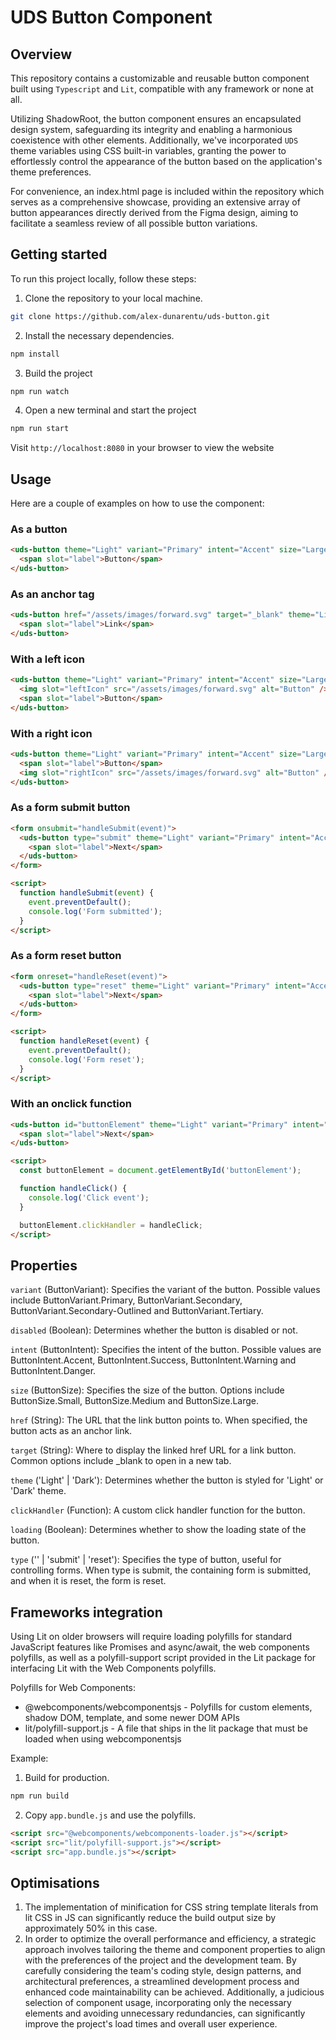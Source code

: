 # UDS Button Component

## Overview

This repository contains a customizable and reusable button component built using `Typescript` and `Lit`, compatible with any framework or none at all.

Utilizing ShadowRoot, the button component ensures an encapsulated design system, safeguarding its integrity and enabling a harmonious coexistence with other elements. Additionally, we've incorporated `UDS` theme variables using CSS built-in variables, granting the power to effortlessly control the appearance of the button based on the application's theme preferences.

For convenience, an index.html page is included within the repository which serves as a comprehensive showcase, providing an extensive array of button appearances directly derived from the Figma design, aiming to facilitate a seamless review of all possible button variations.

## Getting started

To run this project locally, follow these steps:

1. Clone the repository to your local machine.

```sh
git clone https://github.com/alex-dunarentu/uds-button.git
```

2. Install the necessary dependencies.

```sh
npm install
```

3. Build the project

```sh
npm run watch
```

4. Open a new terminal and start the project

```sh
npm run start
```

Visit `http://localhost:8080` in your browser to view the website

## Usage

Here are a couple of examples on how to use the component:

### As a button

```html
<uds-button theme="Light" variant="Primary" intent="Accent" size="Large">
  <span slot="label">Button</span>
</uds-button>
```

### As an anchor tag

```html
<uds-button href="/assets/images/forward.svg" target="_blank" theme="Light" variant="Primary" intent="Accent" size="Large">
  <span slot="label">Link</span>
</uds-button>
```

### With a left icon

```html
<uds-button theme="Light" variant="Primary" intent="Accent" size="Large">
  <img slot="leftIcon" src="/assets/images/forward.svg" alt="Button" />
  <span slot="label">Button</span>
</uds-button>
```

### With a right icon

```html
<uds-button theme="Light" variant="Primary" intent="Accent" size="Large">
  <span slot="label">Button</span>
  <img slot="rightIcon" src="/assets/images/forward.svg" alt="Button" />
</uds-button>
```

### As a form submit button

```html
<form onsubmit="handleSubmit(event)">
  <uds-button type="submit" theme="Light" variant="Primary" intent="Accent" size="Large">
    <span slot="label">Next</span>
  </uds-button>
</form>

<script>
  function handleSubmit(event) {
    event.preventDefault();
    console.log('Form submitted');
  }
</script>
```

### As a form reset button

```html
<form onreset="handleReset(event)">
  <uds-button type="reset" theme="Light" variant="Primary" intent="Accent" size="Large">
    <span slot="label">Next</span>
  </uds-button>
</form>

<script>
  function handleReset(event) {
    event.preventDefault();
    console.log('Form reset');
  }
</script>
```

### With an onclick function

```html
<uds-button id="buttonElement" theme="Light" variant="Primary" intent="Accent" size="Large">
  <span slot="label">Next</span>
</uds-button>

<script>
  const buttonElement = document.getElementById('buttonElement');

  function handleClick() {
    console.log('Click event');
  }

  buttonElement.clickHandler = handleClick;
</script>
```

## Properties

`variant` (ButtonVariant): Specifies the variant of the button. Possible values include ButtonVariant.Primary, ButtonVariant.Secondary, ButtonVariant.Secondary-Outlined and ButtonVariant.Tertiary.

`disabled` (Boolean): Determines whether the button is disabled or not.

`intent` (ButtonIntent): Specifies the intent of the button. Possible values are ButtonIntent.Accent, ButtonIntent.Success, ButtonIntent.Warning and ButtonIntent.Danger.

`size` (ButtonSize): Specifies the size of the button. Options include ButtonSize.Small, ButtonSize.Medium and ButtonSize.Large.

`href` (String): The URL that the link button points to. When specified, the button acts as an anchor link.

`target` (String): Where to display the linked href URL for a link button. Common options include \_blank to open in a new tab.

`theme` ('Light' | 'Dark'): Determines whether the button is styled for 'Light' or 'Dark' theme.

`clickHandler` (Function): A custom click handler function for the button.

`loading` (Boolean): Determines whether to show the loading state of the button.

`type` ('' | 'submit' | 'reset'): Specifies the type of button, useful for controlling forms. When type is submit, the containing form is submitted, and when it is reset, the form is reset.

## Frameworks integration

Using Lit on older browsers will require loading polyfills for standard JavaScript features like Promises and async/await, the web components polyfills, as well as a polyfill-support script provided in the Lit package for interfacing Lit with the Web Components polyfills.

Polyfills for Web Components:

- @webcomponents/webcomponentsjs - Polyfills for custom elements, shadow DOM, template, and some newer DOM APIs
- lit/polyfill-support.js - A file that ships in the lit package that must be loaded when using webcomponentsjs

Example:

1. Build for production.

```sh
npm run build
```

2. Copy `app.bundle.js` and use the polyfills.

```html
<script src="@webcomponents/webcomponents-loader.js"></script>
<script src="lit/polyfill-support.js"></script>
<script src="app.bundle.js"></script>
```

## Optimisations

1. The implementation of minification for CSS string template literals from lit CSS in JS can significantly reduce the build output size by approximately 50% in this case.
2. In order to optimize the overall performance and efficiency, a strategic approach involves tailoring the theme and component properties to align with the preferences of the project and the development team. By carefully considering the team's coding style, design patterns, and architectural preferences, a streamlined development process and enhanced code maintainability can be achieved. Additionally, a judicious selection of component usage, incorporating only the necessary elements and avoiding unnecessary redundancies, can significantly improve the project's load times and overall user experience.
